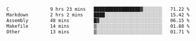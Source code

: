 <!--START_SECTION:waka-->

```txt
C               9 hrs 23 mins   █████████████████▓░░░░░░░   71.22 %
Markdown        2 hrs 2 mins    ████░░░░░░░░░░░░░░░░░░░░░   15.42 %
Assembly        48 mins         █▓░░░░░░░░░░░░░░░░░░░░░░░   06.15 %
Makefile        14 mins         ▒░░░░░░░░░░░░░░░░░░░░░░░░   01.88 %
Other           13 mins         ▒░░░░░░░░░░░░░░░░░░░░░░░░   01.71 %
```

<!--END_SECTION:waka-->
